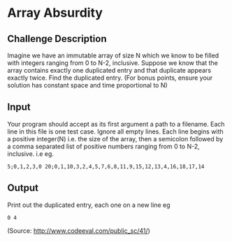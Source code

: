 # Array Absurdity

## Challenge Description

Imagine we have an immutable array of size N which we know to be filled with integers ranging from 0 to N-2, inclusive. Suppose we know that the array contains exactly one duplicated entry and that duplicate appears exactly twice. Find the duplicated entry. (For bonus points, ensure your solution has constant space and time proportional to N)

## Input

Your program should accept as its first argument a path to a filename. Each line in this file is one test case. Ignore all empty lines. Each line begins with a positive integer(N) i.e. the size of the array, then a semicolon followed by a comma separated list of positive numbers ranging from 0 to N-2, inclusive. i.e eg.

``5;0,1,2,3,0
20;0,1,10,3,2,4,5,7,6,8,11,9,15,12,13,4,16,18,17,14
``

## Output

Print out the duplicated entry, each one on a new line eg

``0
4
``

(Source: http://www.codeeval.com/public_sc/41/)